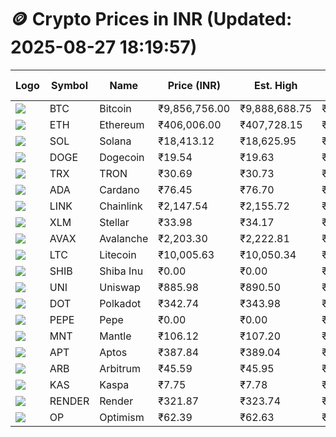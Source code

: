 # 🪙 Crypto Prices in INR (Updated: 2025-08-27 18:19:57)

| Logo | Symbol | Name       | Price (INR) | Est. High | Est. Low | Gross Profit | Fees | Net Profit | ROI % |
|------|--------|------------|-------------|-----------|----------|---------------|------|-------------|--------|
| ![](https://coin-images.coingecko.com/coins/images/1/large/bitcoin.png?1696501400) | BTC    | Bitcoin    | ₹9,856,756.00 | ₹9,888,688.75 | ₹9,824,823.25 | ₹650.04 | ₹200.00 | ₹450.04 | 0.45% |
| ![](https://coin-images.coingecko.com/coins/images/279/large/ethereum.png?1696501628) | ETH    | Ethereum   | ₹406,006.00 | ₹407,728.15 | ₹404,283.85 | ₹851.95 | ₹200.00 | ₹651.95 | 0.65% |
| ![](https://coin-images.coingecko.com/coins/images/4128/large/solana.png?1718769756) | SOL    | Solana     | ₹18,413.12 | ₹18,625.95 | ₹18,200.29 | ₹2,338.73 | ₹200.00 | ₹2,138.73 | 2.14% |
| ![](https://coin-images.coingecko.com/coins/images/5/large/dogecoin.png?1696501409) | DOGE   | Dogecoin   | ₹19.54 | ₹19.63 | ₹19.45 | ₹971.95 | ₹200.00 | ₹771.95 | 0.77% |
| ![](https://coin-images.coingecko.com/coins/images/1094/large/tron-logo.png?1696502193) | TRX    | TRON       | ₹30.69 | ₹30.73 | ₹30.65 | ₹293.69 | ₹200.00 | ₹93.69 | 0.09% |
| ![](https://coin-images.coingecko.com/coins/images/975/large/cardano.png?1696502090) | ADA    | Cardano    | ₹76.45 | ₹76.70 | ₹76.20 | ₹665.38 | ₹200.00 | ₹465.38 | 0.47% |
| ![](https://coin-images.coingecko.com/coins/images/877/large/chainlink-new-logo.png?1696502009) | LINK   | Chainlink  | ₹2,147.54 | ₹2,155.72 | ₹2,139.36 | ₹764.25 | ₹200.00 | ₹564.25 | 0.56% |
| ![](https://coin-images.coingecko.com/coins/images/100/large/fmpFRHHQ_400x400.jpg?1735231350) | XLM    | Stellar    | ₹33.98 | ₹34.17 | ₹33.79 | ₹1,136.50 | ₹200.00 | ₹936.50 | 0.94% |
| ![](https://coin-images.coingecko.com/coins/images/12559/large/Avalanche_Circle_RedWhite_Trans.png?1696512369) | AVAX   | Avalanche  | ₹2,203.30 | ₹2,222.81 | ₹2,183.79 | ₹1,787.13 | ₹200.00 | ₹1,587.13 | 1.59% |
| ![](https://coin-images.coingecko.com/coins/images/2/large/litecoin.png?1696501400) | LTC    | Litecoin   | ₹10,005.63 | ₹10,050.34 | ₹9,960.92 | ₹897.75 | ₹200.00 | ₹697.75 | 0.70% |
| ![](https://coin-images.coingecko.com/coins/images/11939/large/shiba.png?1696511800) | SHIB   | Shiba Inu  | ₹0.00 | ₹0.00 | ₹0.00 | ₹654.16 | ₹200.00 | ₹454.16 | 0.45% |
| ![](https://coin-images.coingecko.com/coins/images/12504/large/uniswap-logo.png?1720676669) | UNI    | Uniswap    | ₹885.98 | ₹890.50 | ₹881.46 | ₹1,025.12 | ₹200.00 | ₹825.12 | 0.83% |
| ![](https://coin-images.coingecko.com/coins/images/12171/large/polkadot.png?1696512008) | DOT    | Polkadot   | ₹342.74 | ₹343.98 | ₹341.50 | ₹725.62 | ₹200.00 | ₹525.62 | 0.53% |
| ![](https://coin-images.coingecko.com/coins/images/29850/large/pepe-token.jpeg?1696528776) | PEPE   | Pepe       | ₹0.00 | ₹0.00 | ₹0.00 | ₹845.19 | ₹200.00 | ₹645.19 | 0.65% |
| ![](https://coin-images.coingecko.com/coins/images/30980/large/Mantle-Logo-mark.png?1739213200) | MNT    | Mantle     | ₹106.12 | ₹107.20 | ₹105.04 | ₹2,062.13 | ₹200.00 | ₹1,862.13 | 1.86% |
| ![](https://coin-images.coingecko.com/coins/images/26455/large/aptos_round.png?1696525528) | APT    | Aptos      | ₹387.84 | ₹389.04 | ₹386.64 | ₹621.51 | ₹200.00 | ₹421.51 | 0.42% |
| ![](https://coin-images.coingecko.com/coins/images/16547/large/arb.jpg?1721358242) | ARB    | Arbitrum   | ₹45.59 | ₹45.95 | ₹45.23 | ₹1,571.81 | ₹200.00 | ₹1,371.81 | 1.37% |
| ![](https://coin-images.coingecko.com/coins/images/25751/large/kaspa-icon-exchanges.png?1696524837) | KAS    | Kaspa      | ₹7.75 | ₹7.78 | ₹7.72 | ₹699.21 | ₹200.00 | ₹499.21 | 0.50% |
| ![](https://coin-images.coingecko.com/coins/images/11636/large/rndr.png?1696511529) | RENDER | Render     | ₹321.87 | ₹323.74 | ₹320.00 | ₹1,166.24 | ₹200.00 | ₹966.24 | 0.97% |
| ![](https://coin-images.coingecko.com/coins/images/25244/large/Optimism.png?1696524385) | OP     | Optimism   | ₹62.39 | ₹62.63 | ₹62.15 | ₹786.86 | ₹200.00 | ₹586.86 | 0.59% |
